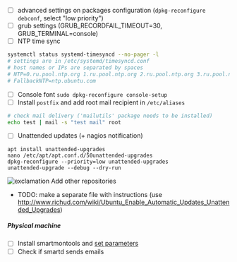- [ ] advanced settings on packages configuration (`dpkg-reconfigure debconf`, select "low priority") 
- [ ] grub settings (GRUB_RECORDFAIL_TIMEOUT=30, GRUB_TERMINAL=console)
- [ ] NTP time sync
```bash
systemctl status systemd-timesyncd --no-pager -l
# settings are in /etc/systemd/timesyncd.conf
# host names or IPs are separated by spaces
# NTP=0.ru.pool.ntp.org 1.ru.pool.ntp.org 2.ru.pool.ntp.org 3.ru.pool.ntp.org
# FallbackNTP=ntp.ubuntu.com
```
- [ ] Console font `sudo dpkg-reconfigure console-setup`
- [ ] Install `postfix` and add root mail recipient in `/etc/aliases`
```bash
# check mail delivery ('mailutils' package needs to be installed)
echo test | mail -s "test mail" root
```
- [ ] Unattended updates (+ nagios notification)
```shell
apt install unattended-upgrades
nano /etc/apt/apt.conf.d/50unattended-upgrades
dpkg-reconfigure --priority=low unattended-upgrades
unattended-upgrade --debug --dry-run
```
![exclamation](https://github.com/cheretbe/notes/blob/master/images/warning_16.png) Add other repositories
* TODO: make a separate file with instructions (use http://www.richud.com/wiki/Ubuntu_Enable_Automatic_Updates_Unattended_Upgrades)

##### Physical machine
- [ ] Install smartmontools and [set parameters](https://github.com/cheretbe/notes/blob/master/linux/smart.md#smartd-settings)
- [ ] Check if smartd sends emails
